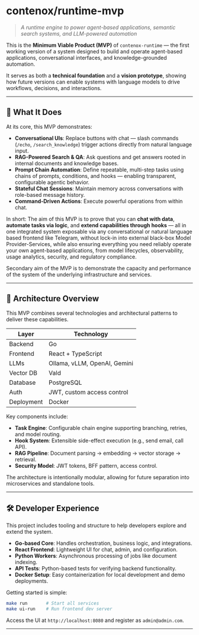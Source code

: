 # contenox/runtime-mvp

> *A runtime engine to power agent-based applications, semantic search systems, and LLM-powered automation*

This is the **Minimum Viable Product (MVP)** of `contenox-runtime` — the first working version of a system designed to build and operate agent-based applications, conversational interfaces, and knowledge-grounded automation.

It serves as both a **technical foundation** and a **vision prototype**, showing how future versions can enable systems with language models to drive workflows, decisions, and interactions.

---

## 🧠 What It Does

At its core, this MVP demonstrates:

- **Conversational UIs**: Replace buttons with chat — slash commands (`/echo`, `/search_knowledge`) trigger actions directly from natural language input.
- **RAG-Powered Search & QA**: Ask questions and get answers rooted in internal documents and knowledge bases.
- **Prompt Chain Automation**: Define repeatable, multi-step tasks using chains of prompts, conditions, and hooks — enabling transparent, configurable agentic behavior.
- **Stateful Chat Sessions**: Maintain memory across conversations with role-based message history.
- **Command-Driven Actions**: Execute powerful operations from within chat.

In short: The aim of this MVP is to prove that you can **chat with data**, **automate tasks via logic**, and **extend capabilities through hooks** — all in one integrated system exposable via any conversational or natural language based frontend like Telegram, without lock-in into external black-box Model Provider-Services, while also ensuring everything you need reliably operate your own agent-based applications, from model lifecycles, observability, usage analytics, security, and regulatory compliance.

Secondary aim of the MVP is to demonstrate the capacity and performance of the system of the underlying infrastructure and services.

---

## 🔌 Architecture Overview

This MVP combines several technologies and architectural patterns to deliver these capabilities.

| Layer | Technology |
|-------|------------|
| Backend | Go |
| Frontend | React + TypeScript |
| LLMs | Ollama, vLLM, OpenAI, Gemini |
| Vector DB | Vald |
| Database | PostgreSQL |
| Auth | JWT, custom access control |
| Deployment | Docker |

Key components include:

- **Task Engine**: Configurable chain engine supporting branching, retries, and model routing.
- **Hook System**: Extensible side-effect execution (e.g., send email, call API).
- **RAG Pipeline**: Document parsing → embedding → vector storage → retrieval.
- **Security Model**: JWT tokens, BFF pattern, access control.

The architecture is intentionally modular, allowing for future separation into microservices and standalone tools.

---

## 🛠️ Developer Experience

This project includes tooling and structure to help developers explore and extend the system.

- **Go-based Core**: Handles orchestration, business logic, and integrations.
- **React Frontend**: Lightweight UI for chat, admin, and configuration.
- **Python Workers**: Asynchronous processing of jobs like document indexing.
- **API Tests**: Python-based tests for verifying backend functionality.
- **Docker Setup**: Easy containerization for local development and demo deployments.

Getting started is simple:
```bash
make run       # Start all services
make ui-run    # Run frontend dev server
```

Access the UI at `http://localhost:8080` and register as `admin@admin.com`.

---

